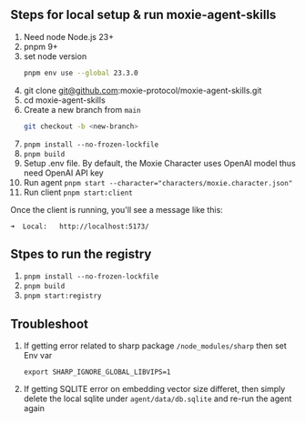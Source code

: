 ## Steps for local setup & run moxie-agent-skills

1. Need node Node.js 23+
2. pnpm 9+
3. set node version
    ```bash
    pnpm env use --global 23.3.0
    ```
4. git clone git@github.com:moxie-protocol/moxie-agent-skills.git
5. cd moxie-agent-skills
6. Create a new branch from `main`
    ```sh
    git checkout -b <new-branch>
    ```
7. `pnpm install --no-frozen-lockfile`
8. `pnpm build`
9. Setup .env file. By default, the Moxie Character uses OpenAI model thus need OpenAI API key
10. Run agent `pnpm start --character="characters/moxie.character.json"`
11. Run client `pnpm start:client`

Once the client is running, you'll see a message like this:

```
➜  Local:   http://localhost:5173/
```

## Stpes to run the registry

1. `pnpm install --no-frozen-lockfile`
2. `pnpm build`
3. `pnpm start:registry`

## Troubleshoot

1. If getting error related to sharp package `/node_modules/sharp` then set Env var
    ```
    export SHARP_IGNORE_GLOBAL_LIBVIPS=1
    ```
2. If getting SQLITE error on embedding vector size differet, then simply delete the local sqlite under `agent/data/db.sqlite` and re-run the agent again
